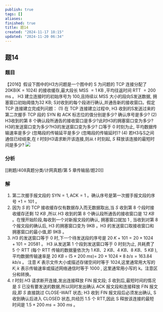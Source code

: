 ```yaml
---
publish: true
tags: []
aliases: 
finished: true
title: 题14
created: "2024-11-17 18:15"
updated: "2024-11-20 06:34"
---
```

## 题14
### 题目
【2016】假设下图中的H3方问题是一个图中的 $\mathrm{S}$ 为问题的 $\mathrm{{TCP}}$ 连接分配了 ${20}\mathrm{{KB}}( {\mathrm{K} = {1024}})$ 的接收缓存,最大段长 MSS $= 1\mathrm{\;{KB}}$ ,平均往返时间 RTT $= {200}\mathrm{\;{ms}}$ 。 H3 建立连接时的初始序号为 100,且持续以 MSS 大小的段向S发送数据, 拥塞窗口初始阈值为32 KB; S对收到的每个段进行确认,并通告新的接收窗口。假定 TCP 连接建立完成列问题：
(1) 在 TCP 连接建立过程中, H3 收到的S发送过来的第二次握手 TCP 段的 SYN 和 ACK 标志位的值分别是多少? 确认序号是多少?
(2) H3收到的第 8 个确认段所通告的接收窗口是多少?此时H3的拥塞窗口变为多少?H3的发送窗口变为多少?H3的发送窗口变为多少? 口等于 0 时刻为止, 平均数据传输速率是多少 (忽略段的传输延平是多少 (忽略段的传输延时)?
(4) 若H3与S之间通信已经结束,在 $t$ 时刻H3请求断开该连接,则从 $t$ 时刻起, $S$ 释放该连接的最短时间是多少?
![](https://img.hwenyi.live/202411191259724.webp)
### 分析
[[刷题/408真题分类/计网真题/第 5 章传输层/题20]]
### 解
1. 第二次握手报文段的 $\mathrm {{SYN}} = 1,\mathrm {{ACK}} = 1$ 。确认序号是第一次握手报文段的序号 $+ 1 = {101}$ 。
2. 因为 $S$ 的 TCP 接收缓存仅有数据存入而无数据取出,当 $S$ 收到第 8 个段时接收缓存还剩 ${12}\;{KB}$ ,所以 $H3$ 收到的第 8 个确认段所通告的接收窗口是 ${12}\;{KB}$ 。在慢开始阶段,每收到一个对新报文段的确认, 拥塞窗口就加 1 , 当收到对第 8 个报文段的确认后, H3 的拥塞窗口变为 $9\mathrm {{KB}}$ 。H3 的发送窗口取接收窗口和拥塞窗口的最小值,即 $9\mathrm {{KB}}$ 。
3. $H3$ 的发送窗口等于 0 时,下一个待发送段的序号是 ${20}\;K + {101} = {20} \times  {1024} + {101} = {20581}$ 。 H3 从发送第 1 个段到发送窗口等于 0 时刻为止, 共耗费了 5 个 RTT (每个 RTT 传输的数据量依次为 $1\;{KB}、2\;{KB}、4\;{KB}、8\;{KB}、5\;{KB}$ ),平均数据传输速率是 ${20}\;{KB} \div  ( {5 \times  {200}\;{ms}})  =$ ${20} \times  {1024} \times  8\;b/s = {163.84}\;{kb}/s$ 。
注意
$K$ 表示文件大小或描述存储空间时等于 1024,这里通常用大写的 $K;k$ 表示传输速率或描述网络通信时等于 1000 , 这里通常用小写的 k。注意区分和转换。
4. $t$ 时刻 $H3$ 请求断开连接,发出连接释放 $\mathrm {{FIN}}$ 报文段; $S$ 收到后,最短时间的情况是 $S$ 已没有要发送的数据,所以同时发出确认 ACK 报文段和连接释放 FIN 报文段,即 $S$ 直接跳过 CLOSE-WAIT 状态; H3 收到 FIN 报文段后必须发出确认, S 收到确认后进入 CLOSED 状态,共经历 1.5 个 RTT,因此 S 释放该连接的最短时间是 ${1.5} \times  {200}\;{ms} = {300}\;{ms}$ 。